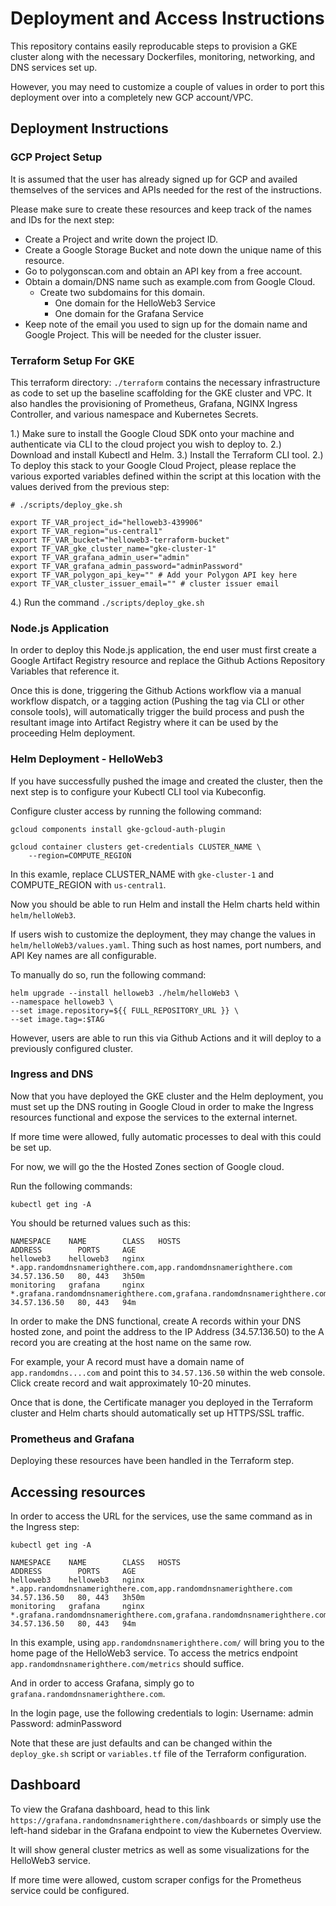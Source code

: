 # Deployment and Access Instructions

This repository contains easily reproducable steps to provision
a GKE cluster along with the necessary Dockerfiles, monitoring, networking,
and DNS services set up.

However, you may need to customize a couple of values in order to port this
deployment over into a completely new GCP account/VPC.

## Deployment Instructions

### GCP Project Setup
It is assumed that the user has already signed up for GCP and availed themselves of the services
and APIs needed for the rest of the instructions.

Please make sure to create these resources and keep track of the names and IDs for the next step:
- Create a Project and write down the project ID.
- Create a Google Storage Bucket and note down the unique name of this resource.
- Go to polygonscan.com and obtain an API key from a free account. 
- Obtain a domain/DNS name such as example.com from Google Cloud.
    - Create two subdomains for this domain. 
        - One domain for the HelloWeb3 Service
        - One domain for the Grafana Service
- Keep note of the email you used to sign up for the domain name and Google Project. This will
be needed for the cluster issuer.

### Terraform Setup For GKE
This terraform directory: `./terraform` contains the necessary infrastructure as code
to set up the baseline scaffolding for the GKE cluster and VPC. It also handles the 
provisioning of Prometheus, Grafana, NGINX Ingress Controller, and various namespace
and Kubernetes Secrets.

1.) Make sure to install the Google Cloud SDK onto your machine and authenticate via CLI
to the cloud project you wish to deploy to.
2.) Download and install Kubectl and Helm.
3.) Install the Terraform CLI tool.
2.) To deploy this stack to your Google Cloud Project, please replace the various exported
variables defined within the script at this location with the values derived from
the previous step:

```
# ./scripts/deploy_gke.sh

export TF_VAR_project_id="helloweb3-439906"
export TF_VAR_region="us-central1"
export TF_VAR_bucket="helloweb3-terraform-bucket"
export TF_VAR_gke_cluster_name="gke-cluster-1"
export TF_VAR_grafana_admin_user="admin"
export TF_VAR_grafana_admin_password="adminPassword"
export TF_VAR_polygon_api_key="" # Add your Polygon API key here
export TF_VAR_cluster_issuer_email="" # cluster issuer email
```

4.) Run the command `./scripts/deploy_gke.sh`

### Node.js Application
In order to deploy this Node.js application, the end user must first create a Google
Artifact Registry resource and replace the Github Actions Repository Variables that reference it.

Once this is done, triggering the Github Actions workflow via a manual workflow dispatch, or a tagging
action (Pushing the tag via CLI or other console tools), will automatically trigger the build
process and push the resultant image into Artifact Registry where it can be used by the 
proceeding Helm deployment.

### Helm Deployment - HelloWeb3
If you have successfully pushed the image and created the cluster, then the next step is to configure
your Kubectl CLI tool via Kubeconfig.

Configure cluster access by running the following command:
```
gcloud components install gke-gcloud-auth-plugin

gcloud container clusters get-credentials CLUSTER_NAME \
    --region=COMPUTE_REGION
```

In this examle, replace CLUSTER_NAME with `gke-cluster-1` and COMPUTE_REGION with `us-central1`.

Now you should be able to run Helm and install the Helm charts held within `helm/helloWeb3`.

If users wish to customize the deployment, they may change the values in `helm/helloWeb3/values.yaml`.
Thing such as host names, port numbers, and API Key names are all configurable.

To manually do so, run the following command:
```
helm upgrade --install helloweb3 ./helm/helloWeb3 \
--namespace helloweb3 \
--set image.repository=${{ FULL_REPOSITORY_URL }} \
--set image.tag=:$TAG
```

However, users are able to run this via Github Actions and it will deploy to a previously configured
cluster.

### Ingress and DNS
Now that you have deployed the GKE cluster and the Helm deployment, you must set up the DNS routing
in Google Cloud in order to make the Ingress resources functional and expose the services to the
external internet.

If more time were allowed, fully automatic processes to deal with this could be set up.

For now, we will go the the Hosted Zones section of Google cloud.

Run the following commands:
```
kubectl get ing -A
```

You should be returned values such as this:
```
NAMESPACE    NAME        CLASS   HOSTS                                                                     ADDRESS        PORTS     AGE
helloweb3    helloweb3   nginx   *.app.randomdnsnamerighthere.com,app.randomdnsnamerighthere.com           34.57.136.50   80, 443   3h50m
monitoring   grafana     nginx   *.grafana.randomdnsnamerighthere.com,grafana.randomdnsnamerighthere.com   34.57.136.50   80, 443   94m
```

In order to make the DNS functional, create A records within your DNS hosted zone, and point the address to the IP Address (34.57.136.50)
to the A record you are creating at the host name on the same row.

For example, your A record must have a domain name of `app.randomdns....com` and point this to `34.57.136.50` within the web console. 
Click create record and wait approximately 10-20 minutes. 

Once that is done, the Certificate manager you deployed in the Terraform cluster and Helm charts should automatically set up HTTPS/SSL
traffic.

### Prometheus and Grafana
Deploying these resources have been handled in the Terraform step.

## Accessing resources
In order to access the URL for the services, use the same command as in the Ingress step:
```
kubectl get ing -A
```
```
NAMESPACE    NAME        CLASS   HOSTS                                                                     ADDRESS        PORTS     AGE
helloweb3    helloweb3   nginx   *.app.randomdnsnamerighthere.com,app.randomdnsnamerighthere.com           34.57.136.50   80, 443   3h50m
monitoring   grafana     nginx   *.grafana.randomdnsnamerighthere.com,grafana.randomdnsnamerighthere.com   34.57.136.50   80, 443   94m
```

In this example, using `app.randomdnsnamerighthere.com/` will bring you to the home page of the HelloWeb3 service.
To access the metrics endpoint `app.randomdnsnamerighthere.com/metrics` should suffice.

And in order to access Grafana, simply go to `grafana.randomdnsnamerighthere.com`.

In the login page, use the following credentials to login:
Username: admin
Password: adminPassword

Note that these are just defaults and can be changed within the `deploy_gke.sh` script or `variables.tf` file of the Terraform configuration.

## Dashboard
To view the Grafana dashboard, head to this link `https://grafana.randomdnsnamerighthere.com/dashboards` or simply
use the left-hand sidebar in the Grafana endpoint to view the Kubernetes Overview.

It will show general cluster metrics as well as some visualizations for the HelloWeb3 service.

If more time were allowed, custom scraper configs for the Prometheus service could be configured.